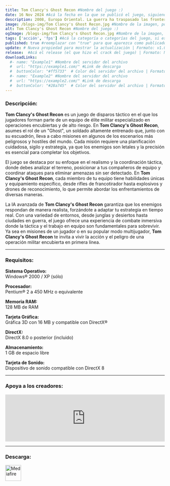 ```yaml
---
title: Tom Clancy's Ghost Recon #Nombre del juego :)
date: 16 Nov 2024 #Acá la fecha en la que se publicó el juego, siguiendo este formato: Dia "30", Mes "Oct", Año "2024" = como debe quedar: 30 Oct 2024
description: 2008, Europa Oriental. La guerra ha traspasado las fronteras de Rusia y la fe del mundo se balancea en la cuerda floja. Es en este preciso momento cuando se llama a los Ghosts – un hábil grupo de boinas verdes de élite, armados con la más alta tecnología y entrenados para utilizar las armas más mortíferas. #Acá una mini descripción del juego
image: /blogs-img/Tom Clancy's Ghost Recon.jpg #Nombre de la imagen, por lo general es exactamente el mismo nombre que el juego excluyendo lo ":" (Dos puntos)
alt: Tom Clancy's Ghost Recon #Nombre del juego :)
ogImage: /blogs-img/Tom Clancy's Ghost Recon.jpg #Nombre de la imagen, por lo general es exactamente el mismo nombre que el juego excluyendo lo ":" (Dos puntos)
tags: ['acción', 'fps'] #Acá la categoría o categorías del juego, si es más de una se coloca en este formato: ['categoría1', 'categoría2']
published: true #reemplazar con "true" para que aparezca como publicado
update: # Nueva propiedad para mostrar la actualización | Formato: v1.0.0
release:  #Acá el release (el que hizo el crack del juego) | Formato: Nicolhetti
downloadLinks:
  #- name: "Example1" #Nombre del servidor del archivo
  #  url: "https://example1.com/" #Link de descarga
  #  buttonColor: "#ff5733"  # Color del servidor del archivo | Formato hexadecimal | MediaFire: #0171F0 | Buzzheavier: #FF6600 |
  #- name: "Example2" #Nombre del servidor del archivo
  #  url: "https://example2.com/" #Link de descarga
  #  buttonColor: "#28a745"  # Color del servidor del archivo | Formato hexadecimal | MediaFire: #0171F0 | Buzzheavier: #FF6600 |
---
```


<!--En VSCode seleccionando una palabra, por ejemplo: "Tom Clancy's Ghost Recon" y apretando Ctrl+F2 se seleccionan todas las palabras iguales-->

### Descripción:
**Tom Clancy's Ghost Recon** es un juego de disparos táctico en el que los jugadores forman parte de un equipo de élite militar especializado en operaciones encubiertas y de alto riesgo. En **Tom Clancy's Ghost Recon**, asumes el rol de un "Ghost", un soldado altamente entrenado que, junto con su escuadrón, lleva a cabo misiones en algunos de los escenarios más peligrosos y hostiles del mundo. Cada misión requiere una planificación cuidadosa, sigilo y estrategia, ya que los enemigos son letales y la precisión es esencial para completar los objetivos.

El juego se destaca por su enfoque en el realismo y la coordinación táctica, donde debes analizar el terreno, posicionar a tus compañeros de equipo y coordinar ataques para eliminar amenazas sin ser detectado. En **Tom Clancy's Ghost Recon**, cada miembro de tu equipo tiene habilidades únicas y equipamiento específico, desde rifles de francotirador hasta explosivos y drones de reconocimiento, lo que permite abordar los enfrentamientos de diversas maneras. 

La IA avanzada de **Tom Clancy's Ghost Recon** garantiza que los enemigos respondan de manera realista, forzándote a adaptar tu estrategia en tiempo real. Con una variedad de entornos, desde junglas y desiertos hasta ciudades en guerra, el juego ofrece una experiencia de combate inmersiva donde la táctica y el trabajo en equipo son fundamentales para sobrevivir. Ya sea en misiones de un jugador o en su popular modo multijugador, **Tom Clancy's Ghost Recon** te invita a vivir la acción y el peligro de una operación militar encubierta en primera línea.
<!--Prompt para Chat-GPT: Hazme una descripción para el juego "Tom Clancy's Ghost Recon" y cada que menciones "Tom Clancy's Ghost Recon" ponlo en negrita -->

---

### Requisitos:
**Sistema Operativo:**  
Windows® 2000 / XP (sólo)

**Procesador:**  
Pentium® 2 a 450 MHz o equivalente

**Memoria RAM:**  
128 MB de RAM

**Tarjeta Gráfica:**  
Gráfica 3D con 16 MB y compatible con DirectX®

**DirectX:**  
DirectX 8.0 o posterior (incluido)

**Almacenamiento:**  
1 GB de espacio libre

**Tarjeta de Sonido:**  
Dispositivo de sonido compatible con DirectX 8

<!--Si falta o sobra un requisito se quita o se agrega manteniendo el mismo formato-->

---

### Apoya a los creadores:
<iframe src="https://store.steampowered.com/widget/15300/" frameborder="0" style="background-color: transparent; width: 100% !important; aspect-ratio: 646 / 190;"></iframe>

<!--Reemplazar los numeros (AppID) del juego (en este caso 2668510) por el numero (AppID) correspondiente con el juego a publicar-->
<!--El AppID se encuentra en la URL del Juego en Steam-->

---

### Descarga:

[<img src="https://gist.github.com/cxmeel/0dbc95191f239b631c3874f4ccf114e2/raw/download.svg" alt="Mediafire" height="50" />](https://www.mediafire.com/file/epujpuex678hpwo/Tom+Clancys+Ghost+Recon.zip/file)

<!-- # se debe reemplazar por el link de descarga-->

<!--NOMBRE-DEL-SERVICIO se debe reemplazar por el servicio donde está subido el juego-->